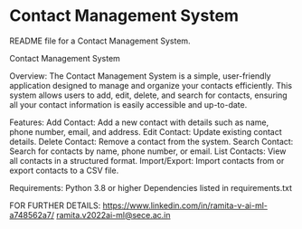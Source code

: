 # Contact Management System
 README file for a Contact Management System.

Contact Management System

Overview:
The Contact Management System is a simple, user-friendly application designed to manage and organize your contacts efficiently. This system allows users to add, edit, delete, and search for contacts, ensuring all your contact information is easily accessible and up-to-date.

Features:
Add Contact: Add a new contact with details such as name, phone number, email, and address.
Edit Contact: Update existing contact details.
Delete Contact: Remove a contact from the system.
Search Contact: Search for contacts by name, phone number, or email.
List Contacts: View all contacts in a structured format.
Import/Export: Import contacts from or export contacts to a CSV file.

Requirements:
Python 3.8 or higher
Dependencies listed in requirements.txt

FOR FURTHER DETAILS:
https://www.linkedin.com/in/ramita-v-ai-ml-a748562a7/
ramita.v2022ai-ml@sece.ac.in
